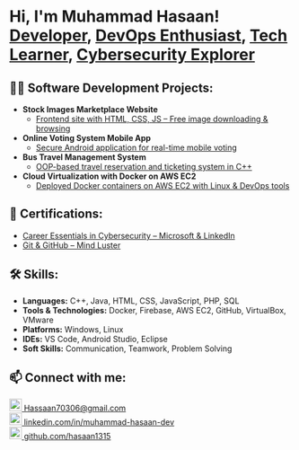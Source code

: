 <h1>Hi, I'm Muhammad Hasaan! <br/>
<a href="mailto:Hassaan70306@gmail.com">Developer</a>, 
<a href="https://www.linkedin.com/in/muhammad-hasaan-dev">DevOps Enthusiast</a>, 
<a href="https://github.com/hasaan1315">Tech Learner</a>,
<a href="#">Cybersecurity Explorer</a></h1>

<h2>👨‍💻 Software Development Projects:</h2>

- <b>Stock Images Marketplace Website</b>  
  - [Frontend site with HTML, CSS, JS – Free image downloading & browsing](#)
- <b>Online Voting System Mobile App</b>  
  - [Secure Android application for real-time mobile voting](#)
- <b>Bus Travel Management System</b>  
  - [OOP-based travel reservation and ticketing system in C++](#)
- <b>Cloud Virtualization with Docker on AWS EC2</b>  
  - [Deployed Docker containers on AWS EC2 with Linux & DevOps tools](#)

<h2>📜 Certifications:</h2>

- [Career Essentials in Cybersecurity – Microsoft & LinkedIn](#)
- [Git & GitHub – Mind Luster](#)

<h2>🛠 Skills:</h2>

- **Languages:** C++, Java, HTML, CSS, JavaScript, PHP, SQL  
- **Tools & Technologies:** Docker, Firebase, AWS EC2, GitHub, VirtualBox, VMware  
- **Platforms:** Windows, Linux  
- **IDEs:** VS Code, Android Studio, Eclipse  
- **Soft Skills:** Communication, Teamwork, Problem Solving

<h2>📫 Connect with me:</h2>

<p>
  <a href="mailto:Hassaan70306@gmail.com" target="_blank">
    <img src="https://cdn.jsdelivr.net/npm/simple-icons@v3/icons/gmail.svg" width="22px" alt="Email" />
    Hassaan70306@gmail.com
  </a><br/>

  <a href="https://www.linkedin.com/in/muhammad-hasaan-dev" target="_blank">
    <img src="https://cdn.jsdelivr.net/npm/simple-icons@v3/icons/linkedin.svg" width="22px" alt="LinkedIn" />
    linkedin.com/in/muhammad-hasaan-dev
  </a><br/>

  <a href="https://github.com/hasaan703" target="_blank">
    <img src="https://cdn.jsdelivr.net/npm/simple-icons@v3/icons/github.svg" width="22px" alt="GitHub" />
    github.com/hasaan1315
  </a>
</p>


